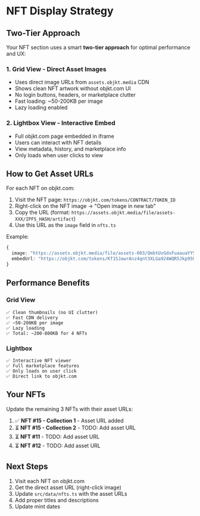 # NFT Display Strategy

## Two-Tier Approach

Your NFT section uses a smart **two-tier approach** for optimal performance and UX:

### 1. Grid View - Direct Asset Images
- Uses direct image URLs from `assets.objkt.media` CDN
- Shows clean NFT artwork without objkt.com UI
- No login buttons, headers, or marketplace clutter
- Fast loading: ~50-200KB per image
- Lazy loading enabled

### 2. Lightbox View - Interactive Embed
- Full objkt.com page embedded in iframe
- Users can interact with NFT details
- View metadata, history, and marketplace info
- Only loads when user clicks to view

## How to Get Asset URLs

For each NFT on objkt.com:

1. Visit the NFT page: `https://objkt.com/tokens/CONTRACT/TOKEN_ID`
2. Right-click on the NFT image → "Open image in new tab"
3. Copy the URL (format: `https://assets.objkt.media/file/assets-XXX/IPFS_HASH/artifact`)
4. Use this URL as the `image` field in `nfts.ts`

Example:
```typescript
{
  image: "https://assets.objkt.media/file/assets-003/QmbtUvGdxFuaauaYYSBnySzEYqruaMdJ6p74kAhr5A7TN5/artifact",
  embedUrl: "https://objkt.com/tokens/KT1SJawrAnz4qnt3XLGa924WQR5Jkp95UL9K/15",
}
```

## Performance Benefits

### Grid View
```
✅ Clean thumbnails (no UI clutter)
✅ Fast CDN delivery
✅ ~50-200KB per image
✅ Lazy loading
✅ Total: ~200-800KB for 4 NFTs
```

### Lightbox
```
✅ Interactive NFT viewer
✅ Full marketplace features
✅ Only loads on user click
✅ Direct link to objkt.com
```

## Your NFTs

Update the remaining 3 NFTs with their asset URLs:

1. ✅ **NFT #15 - Collection 1** - Asset URL added
2. ⏳ **NFT #15 - Collection 2** - TODO: Add asset URL
3. ⏳ **NFT #11** - TODO: Add asset URL
4. ⏳ **NFT #12** - TODO: Add asset URL

## Next Steps

1. Visit each NFT on objkt.com
2. Get the direct asset URL (right-click image)
3. Update `src/data/nfts.ts` with the asset URLs
4. Add proper titles and descriptions
5. Update mint dates
